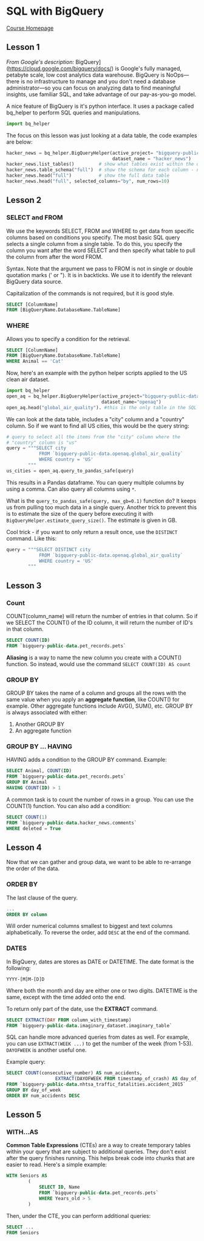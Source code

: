# SQL with BigQuery

[Course Homepage](https://www.kaggle.com/learn/SQL)

## Lesson 1

*From Google's description:* BigQuery](https://cloud.google.com/bigquery/docs/) is Google's fully managed, petabyte scale, low cost analytics data warehouse. BigQuery is NoOps—there is no infrastructure to manage and you don't need a database administrator—so you can focus on analyzing data to find meaningful insights, use familiar SQL, and take advantage of our pay-as-you-go model.

A nice feature of BigQuery is it's python interface. It uses a package called bq_helper to perform SQL queries and manipulations.

```python
import bq_helper
```

The focus on this lesson was just looking at a data table, the code examples are below:

```python
hacker_news = bq_helper.BigQueryHelper(active_project= "bigquery-public-data",
                                       dataset_name = "hacker_news")
hacker_news.list_tables()         # show what tables exist within the database
hacker_news.table_schema("full")  # show the schema for each column - name, data type, nullable and description
hacker_news.head("full")          # show the full data table
hacker_news.head("full", selected_columns="by", num_rows=10)
```

## Lesson 2

### SELECT and FROM

We use the keywords SELECT, FROM and WHERE to get data from specific columns based on conditions you specify. The most basic SQL query selects a single column from a single table. To do this, you specify the column you want after the word SELECT and then specify what table to pull the column from after the word FROM.

Syntax. Note that the argument we pass to FROM is not in single or double quotation marks (' or "). It is in backticks. We use it to identify the relevant BigQuery data source.

Capitalization of the commands is not required, but it is good style.

```sql
SELECT [ColumnName]
FROM [BigQueryName.DatabaseName.TableName]
```

### WHERE

Allows you to specify a condition for the retrieval.

```sql
SELECT [ColumnName]
FROM [BigQueryName.DatabaseName.TableName]
WHERE Animal == 'Cat'
```

Now, here's an example with the python helper scripts applied to the US clean air dataset.

```python
import bq_helper
open_aq = bq_helper.BigQueryHelper(active_project="bigquery-public-data",
                                   dataset_name="openaq")
open_aq.head("global_air_quality"). #this is the only table in the SQL database
```

We can look at the data table, includes a "city" column and a "country" column. So if we want to find all US cities, this would be the query string:

```python
# query to select all the items from the "city" column where the
# "country" column is "us"
query = """SELECT city
            FROM `bigquery-public-data.openaq.global_air_quality`
            WHERE country = 'US'
        """
us_cities = open_aq.query_to_pandas_safe(query)
```

This results in a Pandas dataframe. You can query multiple columns by using a comma. Can also query all columns using `*`.

What is the `query_to_pandas_safe(query, max_gb=0.1)` function do? It keeps us from pulling too much data in a single query. Another trick to prevent this is to estimate the size of the query before executing it with `BigQueryHelper.estimate_query_size()`. The estimate is given in GB.

Cool trick - if you want to only return a result once, use the `DISTINCT` command. Like this:

```python
query = """SELECT DISTINCT city
            FROM `bigquery-public-data.openaq.global_air_quality`
            WHERE country = 'US'
        """
```

## Lesson 3

### Count

COUNT(column_name) will return the number of entries in that column. So if we SELECT the COUNT() of the ID column, it will return the number of ID's in that column.

```sql
SELECT COUNT(ID)
FROM `bigquery-public-data.pet_records.pets`
```

**Aliasing** is a way to name the new column you create with a COUNT() function. So instead, would use the command `SELECT COUNT(ID) AS count`


### GROUP BY

GROUP BY takes the name of a column and groups all the rows with the same value when you apply an **aggregate function**, like COUNT() for example. Other aggregate functions include AVG(), SUM(), etc. GROUP BY is always associated with either:
1. Another GROUP BY
2. An aggregate function

### GROUP BY ... HAVING

HAVING adds a condition to the GROUP BY command. Example:

```sql
SELECT Animal, COUNT(ID)
FROM `bigquery-public-data.pet_records.pets`
GROUP BY Animal
HAVING COUNT(ID) > 1
```

A common task is to count the number of rows in a group. You can use the COUNT(1) function. You can also add a condition:

```sql
SELECT COUNT(1)
FROM `bigquery-public-data.hacker_news.comments`
WHERE deleted = True
```

## Lesson 4

Now that we can gather and group data, we want to be able to re-arrange the order of the data.

### ORDER BY

The last clause of the query.

```sql
...
ORDER BY column
```

Will order numerical columns smallest to biggest and text columns alphabetically. To reverse the order, add `DESC` at the end of the command.

### DATES


In BigQuery, dates are stores as DATE or DATETIME. The date format is the following:

`YYYY-[M]M-[D]D`

Where both the month and day are either one or two digits. DATETIME is the same, except with the time added onto the end.


To return only part of the date, use the **EXTRACT** command.

```sql
SELECT EXTRACT(DAY FROM column_with_timestamp)
FROM `bigquery-public-data.imaginary_dataset.imaginary_table`
```

SQL can handle more advanced queries from dates as well. For example, you can use `EXTRACT(WEEK ...)` to get the number of the week (from 1-53). `DAYOFWEEK` is another useful one.

Example query:

```sql
SELECT COUNT(consecutive_number) AS num_accidents, 
                  EXTRACT(DAYOFWEEK FROM timestamp_of_crash) AS day_of_week
FROM `bigquery-public-data.nhtsa_traffic_fatalities.accident_2015`
GROUP BY day_of_week
ORDER BY num_accidents DESC
```

## Lesson 5

### WITH...AS

**Common Table Expressions** (CTEs) are a way to create temporary tables within your query that are subject to additional queries. They don't exist after the query finishes running. This helps break code into chunks that are easier to read. Here's a simple example:

```sql
WITH Seniors AS 
        (
            SELECT ID, Name
            FROM `bigquery-public-data.pet_records.pets`
            WHERE Years_old > 5
        )
```

Then, under the CTE, you can perform additional queries:

```sql
SELECT ...
FROM Seniors
```